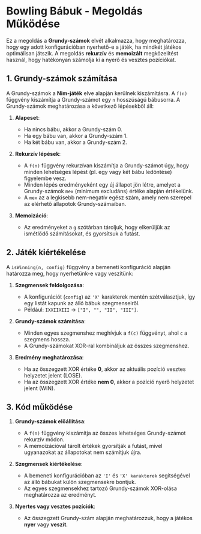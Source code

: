 # Bowling Bábuk - Megoldás Működése

Ez a megoldás a **Grundy-számok** elvét alkalmazza, hogy meghatározza, hogy egy adott konfigurációban nyerhető-e a játék, ha mindkét játékos optimálisan játszik. A megoldás **rekurzív** és **memoizált** megközelítést használ, hogy hatékonyan számolja ki a nyerő és vesztes pozíciókat.

## 1. Grundy-számok számítása

A Grundy-számok a **Nim-játék** elve alapján kerülnek kiszámításra. A `f(n)` függvény kiszámítja a Grundy-számot egy `n` hosszúságú bábusorra. A Grundy-számok meghatározása a következő lépésekből áll:

1. **Alapeset**: 
   - Ha nincs bábu, akkor a Grundy-szám 0.
   - Ha egy bábu van, akkor a Grundy-szám 1.
   - Ha két bábu van, akkor a Grundy-szám 2.

2. **Rekurzív lépések**:
   - A `f(n)` függvény rekurzívan kiszámítja a Grundy-számot úgy, hogy minden lehetséges lépést (pl. egy vagy két bábu ledöntése) figyelembe vesz.
   - Minden lépés eredményeként egy új állapot jön létre, amelyet a Grundy-számok `mex` (minimum excludáns) értéke alapján értékelünk.
   - A `mex` az a legkisebb nem-negatív egész szám, amely nem szerepel az elérhető állapotok Grundy-számaiban.

3. **Memoizáció**:
   - Az eredményeket a `g` szótárban tároljuk, hogy elkerüljük az ismétlődő számításokat, és gyorsítsuk a futást.

## 2. Játék kiértékelése

A `isWinning(n, config)` függvény a bemeneti konfiguráció alapján határozza meg, hogy nyerhetünk-e vagy veszítünk:

1. **Szegmensek feldolgozása**:
   - A konfigurációt (`config`) az `'X'` karakterek mentén szétválasztjuk, így egy listát kapunk az álló bábuk szegmenseiről.
   - Például: `IXXIIXIII` → `["I", "", "II", "III"]`.

2. **Grundy-számok számítása**:
   - Minden egyes szegmenshez meghívjuk a `f(c)` függvényt, ahol `c` a szegmens hossza.
   - A Grundy-számokat XOR-ral kombináljuk az összes szegmenshez.

3. **Eredmény meghatározása**:
   - Ha az összegzett XOR értéke **0**, akkor az aktuális pozíció vesztes helyzetet jelent (LOSE).
   - Ha az összegzett XOR értéke **nem 0**, akkor a pozíció nyerő helyzetet jelent (WIN).

## 3. Kód működése

1. **Grundy-számok előállítása**:
   - A `f(n)` függvény kiszámítja az összes lehetséges Grundy-számot rekurzív módon.
   - A memoizációval tárolt értékek gyorsítják a futást, mivel ugyanazokat az állapotokat nem számítjuk újra.

2. **Szegmensek kiértékelése**:
   - A bemeneti konfigurációban az `'I'` és `'X' karakterek` segítségével az álló bábukat külön szegmensekre bontjuk.
   - Az egyes szegmensekhez tartozó Grundy-számok XOR-olása meghatározza az eredményt.

3. **Nyertes vagy vesztes pozíciók**:
   - Az összegzett Grundy-szám alapján meghatározzuk, hogy a játékos **nyer** vagy **veszít**.
